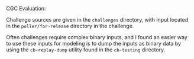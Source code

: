 CGC Evaluation:

Challenge sources are given in the `challenges` directory, with input located in
the `poller/for-release` directory in the challenge.

Often challenges require complex binary inputs, and I found an easier way to use these
inputs for modeling is to dump the inputs as binary data by using the `cb-replay-dump`
utility found in the `cb-testing` directory.
